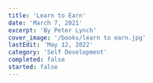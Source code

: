```yaml
---
title: 'Learn to Earn'
date: 'March 7, 2021'
excerpt: 'By Peter Lynch'
cover_image: '/books/learn to earn.jpg'
lastEdit: 'May 12, 2022'
category: 'Self Development'
completed: false
started: false
---
```


